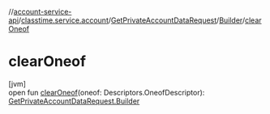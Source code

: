 //[account-service-api](../../../../index.md)/[classtime.service.account](../../index.md)/[GetPrivateAccountDataRequest](../index.md)/[Builder](index.md)/[clearOneof](clear-oneof.md)

# clearOneof

[jvm]\
open fun [clearOneof](clear-oneof.md)(oneof: Descriptors.OneofDescriptor): [GetPrivateAccountDataRequest.Builder](index.md)
